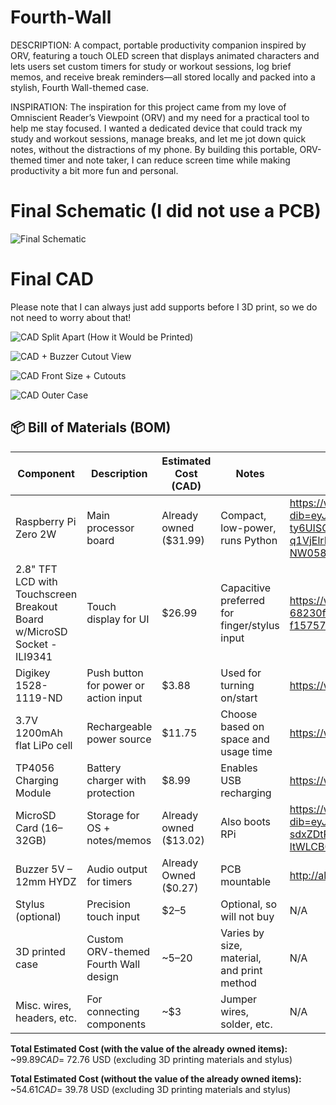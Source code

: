 # Fourth-Wall
DESCRIPTION:
A compact, portable productivity companion inspired by ORV, featuring a touch OLED screen that displays animated characters and lets users set custom timers for study or workout sessions, log brief memos, and receive break reminders—all stored locally and packed into a stylish, Fourth Wall-themed case.

INSPIRATION:
The inspiration for this project came from my love of Omniscient Reader’s Viewpoint (ORV) and my need for a practical tool to help me stay focused. I wanted a dedicated device that could track my study and workout sessions, manage breaks, and let me jot down quick notes, without the distractions of my phone. By building this portable, ORV-themed timer and note taker, I can reduce screen time while making productivity a bit more fun and personal.

# Final Schematic (I did not use a PCB)

![Final Schematic](https://hc-cdn.hel1.your-objectstorage.com/s/v3/c83b3b8e53cb2654a2dbb24b4180dfc6e1f51738_schematic_j23.webp)

# Final CAD
Please note that I can always just add supports before I 3D print, so we do not need to worry about that!

![CAD Split Apart (How it Would be Printed)](https://hc-cdn.hel1.your-objectstorage.com/s/v3/0c87b13657745cacd5d33931535e73eb879e2048_cad_split.png)

![CAD + Buzzer Cutout View](https://hc-cdn.hel1.your-objectstorage.com/s/v3/1b5227d01f38ad0809a6045429a6d2af57266a50_image.png)

![CAD Front Size + Cutouts](https://hc-cdn.hel1.your-objectstorage.com/s/v3/74f05d8d831dff8abd7a6004e3649d48dfab5f41_image.png)

![CAD Outer Case](https://hc-cdn.hel1.your-objectstorage.com/s/v3/a0221b20aa5208b0c6ba0ea355ebf0d34c20692c_image.png)

## 📦 Bill of Materials (BOM)

| Component                        | Description                                | Estimated Cost (CAD)   | Notes | Link |
|----------------------------------|--------------------------------------------|------------------------|-------|------|
| Raspberry Pi Zero 2W             | Main processor board                       | Already owned ($31.99)         | Compact, low-power, runs Python | https://www.amazon.ca/Raspberry-Pi-SC0510-Zero-2/dp/B09KLVX4RT/ref=sr_1_8?dib=eyJ2IjoiMSJ9.RS8fCsHvPPqOcHq1sQzbcLToaAblhREOC4uxw0QYviCm68ijoiaqft5SVhcx10iGyg3Rk7VPYI1TTALcMkB9vGs_bZCDK4wgxZSAr2eQy6pKzSgW6y9qnwvlu-ty6UISQbuOUMcs0z4fk5rnqGIKXBDN7ULDj0YEE8aL0ll9tYZek92sNSVdE9d3E2jz4J6vx15v8281brbmUT1i9yqw5pJc0nG-q1VjElrLYkwcWumKFD4hqyeX_zi4ogCEUuDnvKLbtmwROvyJT36uDLJLc_9ySi5-vcmo8u_Mmny9Hp8.OJaUp6ZZoxaTvE-NW058YmK9l5D1VNzjrzAPqMntpIA&dib_tag=se&keywords=raspberry+pi+zero+2w&qid=1750801568&sr=8-8&utm_source=chatgpt.com |
| 2.8" TFT LCD with Touchscreen Breakout Board w/MicroSD Socket - ILI9341 | Touch display for UI| $26.99                 | Capacitive preferred for finger/stylus input | https://www.amazon.ca/dp/B0CD9NDSVN/ref=sspa_dk_detail_1?psc=1&pd_rd_i=B0CD9NDSVN&pd_rd_w=uZdOn&content-id=amzn1.sym.516c2169-755e-413a-a38a-68230f4ab66f&pf_rd_p=516c2169-755e-413a-a38a-68230f4ab66f&pf_rd_r=052SGRP9072K06PV0J9B&pd_rd_wg=BRKIS&pd_rd_r=b86eea06-6c8b-4f9e-af12-f157570f25c6&sp_csd=d2lkZ2V0TmFtZT1zcF9kZXRhaWw |
| Digikey 1528-1119-ND             | Push button for power or action input      | $3.88                    | Used for turning on/start | https://www.digikey.ca/en/products/detail/adafruit-industries-llc/1119/7241449 |
| 3.7V 1200mAh flat LiPo cell      | Rechargeable power source                  | $11.75                   | Choose based on space and usage time | https://www.amazon.ca/063450-1200mAh-Polymer-Battery-Rechargeable/dp/B0BCJT5DGS?source=ps-sl-shoppingads-lpcontext&ref_=fplfs&psc=1&smid=A2SCFHO7ADYKAL |
| TP4056 Charging Module           | Battery charger with protection            | $8.99                     | Enables USB recharging | https://www.amazon.ca/Battery-Charger-Charging-Protection-Functions/dp/B0CTG3W3VZ?source=ps-sl-shoppingads-lpcontext&ref_=fplfs&psc=1&smid=A15AU4KLTOGL5D |
| MicroSD Card (16–32GB)           | Storage for OS + notes/memos               | Already owned ($13.02)          | Also boots RPi | https://www.amazon.ca/SanDisk-Ultra-SDSQUNS-016G-GN3MN-UHS-I-microSDHC/dp/B074B4P7KD/ref=sr_1_6?dib=eyJ2IjoiMSJ9.OPlOBZeXGYXKitltpovJovr_89jEQI8piMcIBQEJOAtm2S8lrg0wmWJl6VF-WP4exJ2wqVgi9H0spq1BNcMwM0xBOtier5MtKxPTSZ-hNJ_8gFMo4lnfnJXiq_nT5F4-sdxZDtRkVIDLuvhEWV4c6s1f6jbm2FJz4jPlEmSg9rNuOoQy9QhliJg644BBBEnTJ5JOH0AwRedpajctDB_w6PXGvB2ARtPrJHT9h8coJgq8ArXDmk46szyBb3ym6NJxTwlutrOVVZJu4vYiPNJE37XIk-ltWLCB0FuT0MHMsUo.onyZbZ9tsQaZEJlYtJ770hVCOZhjUyCBa9rNEwrr-sg&dib_tag=se&keywords=16+gig+micro+sd+card&qid=1750801437&sr=8-6 |
| Buzzer 5V – 12mm HYDZ        | Audio output for timers                    | Already Owned ($0.27)                   | PCB mountable | http://alibaba.com/product-detail/12mm-hydz-buzzer-LEB1275-12v-DC_1600854308060.html |
| Stylus (optional)                          | Precision touch input                      | $2–5                   | Optional, so will not buy | N/A |
| 3D printed case | Custom ORV-themed Fourth Wall design | ~$5–$20 | Varies by size, material, and print method | N/A |
| Misc. wires, headers, etc.       | For connecting components                  | ~$3                    | Jumper wires, solder, etc. | N/A |


**Total Estimated Cost (with the value of the already owned items):** ~$99.89 CAD  = ~$72.76 USD (excluding 3D printing materials and stylus)

**Total Estimated Cost (without the value of the already owned items):** ~$54.61 CAD = ~$39.78 USD (excluding 3D printing materials and stylus)
